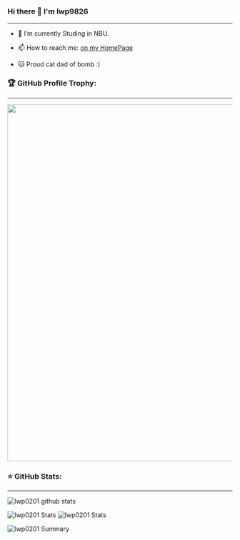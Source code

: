 ### Hi there 👋 I'm lwp9826

---

-   🔭 I’m currently Studing in NBU.

-   📫 How to reach me: [on my HomePage](https://github.com/lwp0201/)

-   🐱 Proud cat dad of bomb :)

### 🏆 GitHub Profile Trophy:

---

<a href="https://github.com/ryo-ma/github-profile-trophy">
  <img width=800 src="https://github-profile-trophy.vercel.app/?username=lwp0201&theme=onedark&no-frame=true&no-bg=true"/>
</a>

### ⭐️ GitHub Stats:

---

![lwp0201 github stats](https://github-readme-stats.vercel.app/api?username=lwp0201&theme=nord&show_icons=true&count_private=true)

![lwp0201 Stats](https://github-profile-summary-cards.vercel.app/api/cards/repos-per-language?username=lwp0201&theme=solarized_dark)
![lwp0201 Stats](https://github-profile-summary-cards.vercel.app/api/cards/most-commit-language?username=lwp0201&theme=solarized_dark)

![lwp0201 Summary](https://github-profile-summary-cards.vercel.app/api/cards/profile-details?username=lwp0201&theme=solarized_dark)
